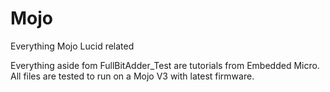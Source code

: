 # Mojo
Everything Mojo Lucid related

Everything aside fom FullBitAdder_Test are tutorials from Embedded Micro.
All files are tested to run on a Mojo V3 with latest firmware.
